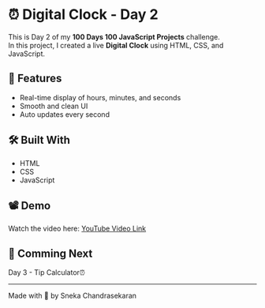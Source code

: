 # ⏰ Digital Clock - Day 2

This is Day 2 of my **100 Days 100 JavaScript Projects** challenge.  
In this project, I created a live **Digital Clock** using HTML, CSS, and JavaScript.

## 🔹 Features
- Real-time display of hours, minutes, and seconds
- Smooth and clean UI
- Auto updates every second

## 🛠️ Built With
- HTML
- CSS
- JavaScript

## 📽️ Demo
Watch the video here: [YouTube Video Link](https://youtu.be/Meot4viR8a4?si=UoKorOBpXf1rl8TF)

## 📅 Comming Next
Day 3 - Tip Calculator⏰

---

Made with 💙 by Sneka Chandrasekaran
